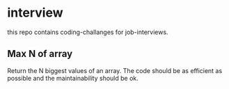 # interview
this repo contains coding-challanges for job-interviews.


## Max N of array
Return the N biggest values of an array. The code should be as efficient as possible and the maintainability should be ok.

